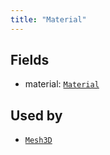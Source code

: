 ```yaml
---
title: "Material"
---
```



## Fields

* material: [`Material`](../datatypes/material.md)


## Used by

* [`Mesh3D`](../archetypes/mesh3d.md)
